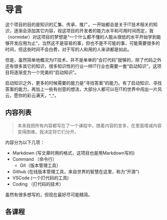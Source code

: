 
# 导言

这个项目的目的是知识的汇集、传承、推广。一开始都会是关于IT技术相关的知识，逐渐会添加其它内容，视这项目的开发者的能力水平和可用时间而定，我（normidar）对这项目的梦想是“一个什么都不懂的人能从很低的水平开始学到能够开发应用为止”，当然这不是容易的事，但也不是不可能的事，可能需要很多的时间，但这些时间不会白费，对于写的人和用的人来讲都是如此。

但是，虽然简单地概况为IT技术，并不是单单的“会打代码”就够的，除了代码之外还有很多其它的知识，很多知识性的行业一样IT行业也需要一套“启动知识”，这项目将逐渐变为一个完美的“启动知识”。

启动知识之外，更多的时候需要的能力是“寻找答案”的能力。有了启动知识、寻找答案的能力，再加上一些有创意的想法，大部分人都可以在IT的世界中闯出一片风云，愿你的彩云满天，^_^。

## 内容列表

> 本来我把所有内容都写在了一个课程中，随着内容的变多，在里面增减内容变得困难，我决定将它们分开。

内容分为以下几项：

- Markdown (写文章时用的格式，这项目也是用Markdown写的)
- Command （命令行）
  - Git（版本管理工具）
- Github (在线版本管理工具，来自世界的智慧在这里，称为“开源”)
- VSCode (一个打代码的工具)
- Coding （打代码的技术）

虽然有很多想写的，但现在最好尽可能精简。

## 各课程